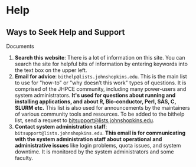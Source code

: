 
# Help

## Ways to Seek Help and Support

Documents

1. **Search this website**: There is a lot of information on this site. You can search the site for helpful bits of information by entering keywords into the text box on the upper left.
2. **Email for advice**: `bithelp@lists.johnshopkins.edu`. This is the main list to use for "how-to" or "why doesn’t this work" types of questions. It is comprised of the JHPCE community, including many power-users and system administrators. **It's used for questions about running and installing applications, and about R, Bio-conductor, Perl, SAS, C, SLURM etc.** This list is also used for announcements by the maintainers of various community tools and resources. To be added to the bithelp list, send a request to bitsupport@lists.johnshopkins.edu.
3. **Contact system administration staff**: `bitsupport@lists.johnshopkins.edu`. **This email is for communicating with the system administration staff about operational and administrative issues** like login problems, quota issues, and system downtime. It is monitored by the system administrators and some faculty.
